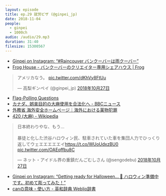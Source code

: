 ```yaml
---
layout: episode
title: ep.29 就労ビザ (@ginpei_jp)
date: 2018-11-04
people:
  - ginpei
  - 1000ch
audio: /audio/29.mp3
duration: 31:40
filesize: 15300567
---
```


- [Ginpei on Instagram: “#Raincouver バンクーバーは雨クーバー”](https://www.instagram.com/p/BpvHKsDgJ39/)
- [Frog House - バンクーバーのクリエイター専用シェアハウス | Frog](https://frogagent.com/local-support/froghouse/)

<blockquote class="twitter-tweet" data-lang="ja"><p lang="ja" dir="ltr">アメリカなう。 <a href="https://t.co/dKhVy8FtUu">pic.twitter.com/dKhVy8FtUu</a></p>&mdash; 高梨ギンペイ (@ginpei_jp) <a href="https://twitter.com/ginpei_jp/status/1056276986337800192?ref_src=twsrc%5Etfw">2018年10月27日</a></blockquote>

- [Flag-Polling Questions](https://www.canadavisa.com/canada-immigration-discussion-board/threads/flag-polling-questions.519773/)
- [カナダ、娯楽目的の大麻使用を合法化へ - BBCニュース](https://www.bbc.com/japanese/44543666)
- [外務省 海外安全ホームページ｜海外における薬物犯罪](https://www.anzen.mofa.go.jp/c_info/oshirase_yakubutsuchuui.html)
- [420 (大麻) - Wikipedia](https://ja.wikipedia.org/wiki/420_(%E5%A4%A7%E9%BA%BB))

<blockquote class="twitter-tweet" data-lang="ja"><p lang="ja" dir="ltr">日本終わりやな、もう…<br><br>暴徒と化した渋谷ハロウィン民、駐車されていた車を集団人力でひっくり返してウェエエエエエイ<a href="https://t.co/WUoUdxzBU0">https://t.co/WUoUdxzBU0</a> <a href="https://t.co/OAEqffbu8C">pic.twitter.com/OAEqffbu8C</a></p>&mdash; ネット・アイドル界の重鎮だんごむしさん (@sengodebu) <a href="https://twitter.com/sengodebu/status/1056288608150216704?ref_src=twsrc%5Etfw">2018年10月27日</a></blockquote>

- [Ginpei on Instagram: “Getting ready for Halloween... 🎃 ハロウィン準備中です。初めて彫ってみた！”](https://www.instagram.com/p/BaqXlOzn34k/)
- [canの意味・使い方 - 英和辞典 Weblio辞書](https://ejje.weblio.jp/content/can)

